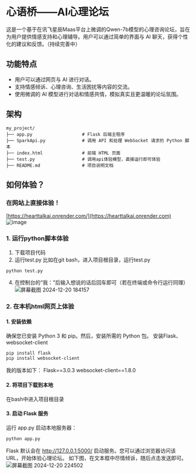 # 心语桥——AI心理论坛
这是一个基于在讯飞星辰Maas平台上微调的Qwen-7b模型的心理咨询论坛，旨在为用户提供情感支持和心理辅导。用户可以通过简单的界面与 AI 聊天，获得个性化的建议和反馈。（持续完善中）
## 功能特点
- 用户可以通过网页与 AI 进行对话。
- 支持情感倾诉、心理咨询、生活困扰等内容的交流。
- 使用微调的 AI 模型进行对话和情感共情，模拟真实且更温暖的论坛氛围。

## 架构
```
my_project/
├── app.py                   # Flask 后端主程序
├── SparkApi.py              # 调用 API 和处理 WebSocket 请求的 Python 脚本
├── index.html               # 前端 HTML 页面
├── test.py                  # 调用api体验模型，直接运行即可体验
├── README.md                # 项目说明文档
```

## 如何体验？
### **在网站上直接体验！**
[https://hearttalkai.onrender.com/](https://hearttalkai.onrender.com)
![image](https://github.com/user-attachments/assets/93052738-692e-4272-b1e8-620117d019c8)

### 1. 运行python脚本体验
1. 下载项目代码
2. 运行test.py
比如在git bash，进入项目根目录，运行test.py
```bash
python test.py
```
4. 在控制台的“我：”后输入想说的话后回车即可（若在终端或命令行运行同理）
![屏幕截图 2024-12-20 184157](https://github.com/user-attachments/assets/7bb76cfb-0b14-45f3-b803-54facb33f8b9)

### 2. 在本机html网页上体验
#### 1. 安装依赖
确保您已安装 Python 3 和 pip。然后，安装所需的 Python 包。
安装Flask、websocket-client
```bash
pip install flask
pip install websocket-client
```
我的版本如下：
Flask==3.0.3
websocket-client==1.8.0

#### 2. 将项目下载到本地
在bash中进入项目根目录

#### 3. 启动 Flask 服务
运行 app.py 启动本地服务器：

```bash
python app.py
```
Flask 默认会在 http://127.0.0.1:5000/ 启动服务。您可以通过浏览器访问该 URL，开始体验心理论坛。
如下图，在文本框中尽情倾诉，随后点击发送即可。
![屏幕截图 2024-12-20 224502](https://github.com/user-attachments/assets/c8fb1522-e2a5-4e45-9fbb-ea2df45882de)

